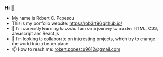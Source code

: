 ### Hi  👋

- My name is Robert C. Popescu
- This is my portfolio website: https://rob3rt96.github.io/
- 🌱 I’m currently learning to code. I am on a journey to master HTML, CSS, Javascript and React.js
- 👯 I’m looking to collaborate on interesting projects, which try to change the world into a better place
- 📫 How to reach me: robert.popescu9612@gmail.com


<!--
- 🔭 I’m currently working on ...
- 🌱 I’m currently learning ...
- 👯 I’m looking to collaborate on
- 🤔 I’m looking for help with ...
- 💬 Ask me about ...
- 😄 Pronouns: ...
- ⚡ Fun fact: ...
-->

